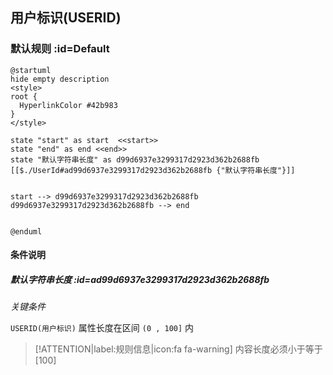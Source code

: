 ## 用户标识(USERID) <!-- {docsify-ignore-all} -->

   

### 默认规则 :id=Default

```plantuml
@startuml
hide empty description
<style>
root {
  HyperlinkColor #42b983
}
</style>

state "start" as start  <<start>>
state "end" as end <<end>>
state "默认字符串长度" as d99d6937e3299317d2923d362b2688fb [[$./UserId#ad99d6937e3299317d2923d362b2688fb {"默认字符串长度"}]]


start --> d99d6937e3299317d2923d362b2688fb 
d99d6937e3299317d2923d362b2688fb --> end 


@enduml
```

#### 条件说明

##### 默认字符串长度 :id=ad99d6937e3299317d2923d362b2688fb


*关键条件*


`USERID(用户标识)` 属性长度在区间 `(0 , 100]` 内

> [!ATTENTION|label:规则信息|icon:fa fa-warning]
> 内容长度必须小于等于[100]







